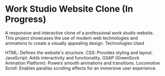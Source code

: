# **Work Studio Website Clone (In Progress)**

A responsive and interactive clone of a professional work studio website. This project showcases the use of modern web technologies and animations to create a visually appealing design.
Technologies Used

HTML: Defines the website's structure.
CSS: Provides styling and layout.
JavaScript: Adds interactivity and functionality.
GSAP (GreenSock Animation Platform): Powers smooth animations and transitions.
Locomotive Scroll: Enables parallax scrolling effects for an immersive user experience.
